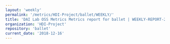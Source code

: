 ```yaml
---
layout: 'weekly'
permalink: '/metrics/HDI-Project/ballet/WEEKLY/'
title: 'DAI Lab OSS Metrics Metrics report for ballet | WEEKLY-REPORT-2018-12-16'
organization: 'HDI-Project'
repository: 'ballet'
current_date: '2018-12-16'
---
```

